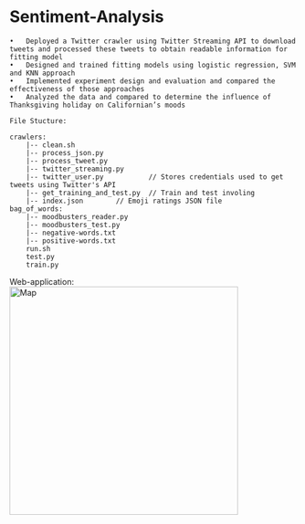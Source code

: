 # Sentiment-Analysis
	•	Deployed a Twitter crawler using Twitter Streaming API to download tweets and processed these tweets to obtain readable information for fitting model
	•	Designed and trained fitting models using logistic regression, SVM and KNN approach
	•	Implemented experiment design and evaluation and compared the effectiveness of those approaches
	•	Analyzed the data and compared to determine the influence of Thanksgiving holiday on Californian’s moods 

	File Stucture:

	crawlers:
		|--	clean.sh
		|--	process_json.py
		|--	process_tweet.py
		|--	twitter_streaming.py
		|--	twitter_user.py           // Stores credentials used to get tweets using Twitter's API
		|--	get_training_and_test.py  // Train and test involing
		|--	index.json		  // Emoji ratings JSON file
	bag_of_words:
		|--	moodbusters_reader.py
		|--	moodbusters_test.py
		|--	negative-words.txt
		|--	positive-words.txt
		run.sh
		test.py
		train.py

Web-application:
<img align="center" src="sentiment-visualization/WEBUI.png" alt="Map" style="width: 400px;center;"/>
